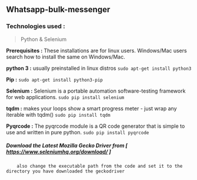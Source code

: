 ## Whatsapp-bulk-messenger 

### Technologies used :
> Python & Selenium

**Prerequisites :**
    These installations are for linux users. Windows/Mac users search how to install the same on Windows/Mac.
    
    
**python 3 :**   usually preinstalled in linux distros 
                 `sudo apt-get install python3`


**Pip :**    `sudo apt-get install python3-pip`


**Selenium :**   Selenium is a portable automation software-testing framework for web applications.
                `sudo pip install selenium`


**tqdm :**    makes your loops show a smart progress meter - just wrap any iterable with tqdm()
             `sudo pip install tqdm`
             
             
**Pyqrcode :**    The pyqrcode module is a QR code generator that is simple to use and written in pure python.
                  `sudo pip install pyqrcode`

##### Download the Latest Mozilla Gecko Driver from [ https://www.seleniumhq.org/download/ ]
        also change the executable path from the code and set it to the directory you have downloaded the geckodriver

